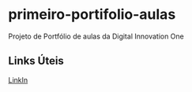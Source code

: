 # primeiro-portifolio-aulas
Projeto de Portfólio de aulas da Digital Innovation One

## Links Úteis
[LinkIn](https://www.linkedin.com/in/geovanne-almeida-702911169/)
